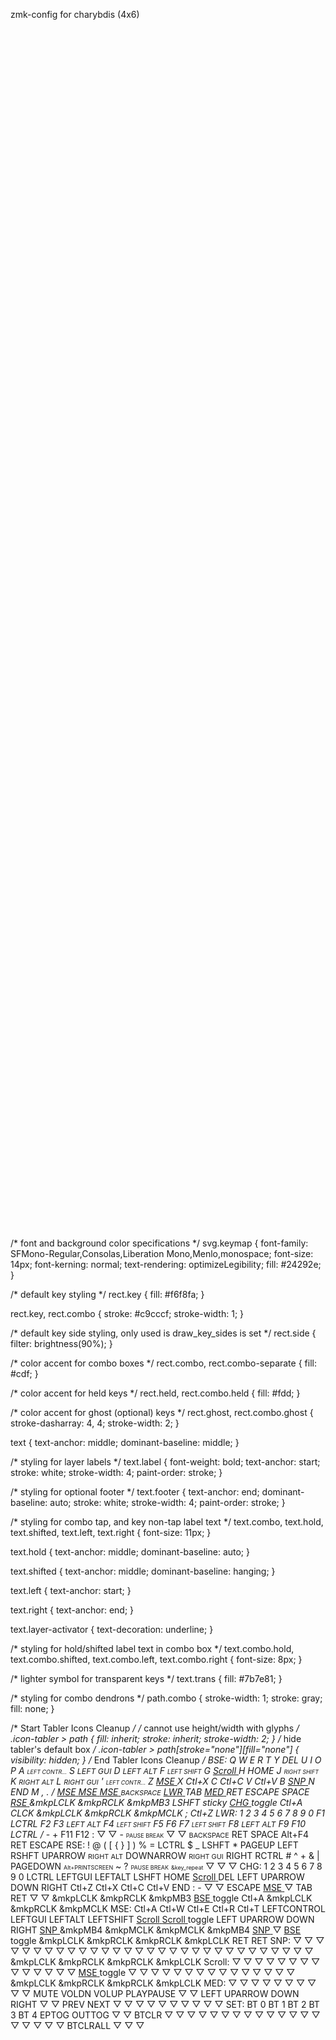 zmk-config for charybdis (4x6)

<svg width="676" height="2576" viewBox="0 0 676 2576" class="keymap" xmlns="http://www.w3.org/2000/svg" xmlns:xlink="http://www.w3.org/1999/xlink">
<style>/* inherit to force styles through use tags */
svg path {
    fill: inherit;
}

/* font and background color specifications */
svg.keymap {
    font-family: SFMono-Regular,Consolas,Liberation Mono,Menlo,monospace;
    font-size: 14px;
    font-kerning: normal;
    text-rendering: optimizeLegibility;
    fill: #24292e;
}

/* default key styling */
rect.key {
    fill: #f6f8fa;
}

rect.key, rect.combo {
    stroke: #c9cccf;
    stroke-width: 1;
}

/* default key side styling, only used is draw_key_sides is set */
rect.side {
    filter: brightness(90%);
}

/* color accent for combo boxes */
rect.combo, rect.combo-separate {
    fill: #cdf;
}

/* color accent for held keys */
rect.held, rect.combo.held {
    fill: #fdd;
}

/* color accent for ghost (optional) keys */
rect.ghost, rect.combo.ghost {
    stroke-dasharray: 4, 4;
    stroke-width: 2;
}

text {
    text-anchor: middle;
    dominant-baseline: middle;
}

/* styling for layer labels */
text.label {
    font-weight: bold;
    text-anchor: start;
    stroke: white;
    stroke-width: 4;
    paint-order: stroke;
}

/* styling for optional footer */
text.footer {
    text-anchor: end;
    dominant-baseline: auto;
    stroke: white;
    stroke-width: 4;
    paint-order: stroke;
}

/* styling for combo tap, and key non-tap label text */
text.combo, text.hold, text.shifted, text.left, text.right {
    font-size: 11px;
}

text.hold {
    text-anchor: middle;
    dominant-baseline: auto;
}

text.shifted {
    text-anchor: middle;
    dominant-baseline: hanging;
}

text.left {
    text-anchor: start;
}

text.right {
    text-anchor: end;
}

text.layer-activator {
    text-decoration: underline;
}

/* styling for hold/shifted label text in combo box */
text.combo.hold, text.combo.shifted, text.combo.left, text.combo.right {
    font-size: 8px;
}

/* lighter symbol for transparent keys */
text.trans {
    fill: #7b7e81;
}

/* styling for combo dendrons */
path.combo {
    stroke-width: 1;
    stroke: gray;
    fill: none;
}

/* Start Tabler Icons Cleanup */
/* cannot use height/width with glyphs */
.icon-tabler > path {
    fill: inherit;
    stroke: inherit;
    stroke-width: 2;
}
/* hide tabler's default box */
.icon-tabler > path[stroke="none"][fill="none"] {
    visibility: hidden;
}
/* End Tabler Icons Cleanup */
</style>
<g transform="translate(30, 0)" class="layer-BSE">
<text x="0" y="28" class="label" id="BSE">BSE:</text>
<g transform="translate(0, 56)">
<g transform="translate(28, 28)" class="key keypos-0">
<rect rx="6" ry="6" x="-26" y="-26" width="52" height="52" class="key"/>
<text x="0" y="0" class="key tap">Q</text>
</g>
<g transform="translate(84, 28)" class="key keypos-1">
<rect rx="6" ry="6" x="-26" y="-26" width="52" height="52" class="key"/>
<text x="0" y="0" class="key tap">W</text>
</g>
<g transform="translate(140, 28)" class="key keypos-2">
<rect rx="6" ry="6" x="-26" y="-26" width="52" height="52" class="key"/>
<text x="0" y="0" class="key tap">E</text>
</g>
<g transform="translate(196, 28)" class="key keypos-3">
<rect rx="6" ry="6" x="-26" y="-26" width="52" height="52" class="key"/>
<text x="0" y="0" class="key tap">R</text>
</g>
<g transform="translate(252, 28)" class="key keypos-4">
<rect rx="6" ry="6" x="-26" y="-26" width="52" height="52" class="key"/>
<text x="0" y="0" class="key tap">T</text>
</g>
<g transform="translate(364, 28)" class="key keypos-5">
<rect rx="6" ry="6" x="-26" y="-26" width="52" height="52" class="key"/>
<text x="0" y="0" class="key tap">Y</text>
<text x="0" y="24" class="key hold">DEL</text>
</g>
<g transform="translate(420, 28)" class="key keypos-6">
<rect rx="6" ry="6" x="-26" y="-26" width="52" height="52" class="key"/>
<text x="0" y="0" class="key tap">U</text>
</g>
<g transform="translate(476, 28)" class="key keypos-7">
<rect rx="6" ry="6" x="-26" y="-26" width="52" height="52" class="key"/>
<text x="0" y="0" class="key tap">I</text>
</g>
<g transform="translate(532, 28)" class="key keypos-8">
<rect rx="6" ry="6" x="-26" y="-26" width="52" height="52" class="key"/>
<text x="0" y="0" class="key tap">O</text>
</g>
<g transform="translate(588, 28)" class="key keypos-9">
<rect rx="6" ry="6" x="-26" y="-26" width="52" height="52" class="key"/>
<text x="0" y="0" class="key tap">P</text>
</g>
<g transform="translate(28, 84)" class="key keypos-10">
<rect rx="6" ry="6" x="-26" y="-26" width="52" height="52" class="key"/>
<text x="0" y="0" class="key tap">A</text>
<text x="0" y="24" class="key hold"><tspan style="font-size: 64%">LEFT CONTR…</tspan></text>
</g>
<g transform="translate(84, 84)" class="key keypos-11">
<rect rx="6" ry="6" x="-26" y="-26" width="52" height="52" class="key"/>
<text x="0" y="0" class="key tap">S</text>
<text x="0" y="24" class="key hold"><tspan style="font-size: 88%">LEFT GUI</tspan></text>
</g>
<g transform="translate(140, 84)" class="key keypos-12">
<rect rx="6" ry="6" x="-26" y="-26" width="52" height="52" class="key"/>
<text x="0" y="0" class="key tap">D</text>
<text x="0" y="24" class="key hold"><tspan style="font-size: 88%">LEFT ALT</tspan></text>
</g>
<g transform="translate(196, 84)" class="key keypos-13">
<rect rx="6" ry="6" x="-26" y="-26" width="52" height="52" class="key"/>
<text x="0" y="0" class="key tap">F</text>
<text x="0" y="24" class="key hold"><tspan style="font-size: 70%">LEFT SHIFT</tspan></text>
</g>
<g transform="translate(252, 84)" class="key keypos-14">
<rect rx="6" ry="6" x="-26" y="-26" width="52" height="52" class="key"/>
<text x="0" y="0" class="key tap">G</text>
<a href="#Scroll">
<text x="0" y="24" class="key hold layer-activator">Scroll</text>
</a></g>
<g transform="translate(364, 84)" class="key keypos-15">
<rect rx="6" ry="6" x="-26" y="-26" width="52" height="52" class="key"/>
<text x="0" y="0" class="key tap">H</text>
<text x="0" y="24" class="key hold">HOME</text>
</g>
<g transform="translate(420, 84)" class="key keypos-16">
<rect rx="6" ry="6" x="-26" y="-26" width="52" height="52" class="key"/>
<text x="0" y="0" class="key tap">J</text>
<text x="0" y="24" class="key hold"><tspan style="font-size: 64%">RIGHT SHIFT</tspan></text>
</g>
<g transform="translate(476, 84)" class="key keypos-17">
<rect rx="6" ry="6" x="-26" y="-26" width="52" height="52" class="key"/>
<text x="0" y="0" class="key tap">K</text>
<text x="0" y="24" class="key hold"><tspan style="font-size: 78%">RIGHT ALT</tspan></text>
</g>
<g transform="translate(532, 84)" class="key keypos-18">
<rect rx="6" ry="6" x="-26" y="-26" width="52" height="52" class="key"/>
<text x="0" y="0" class="key tap">L</text>
<text x="0" y="24" class="key hold"><tspan style="font-size: 78%">RIGHT GUI</tspan></text>
</g>
<g transform="translate(588, 84)" class="key keypos-19">
<rect rx="6" ry="6" x="-26" y="-26" width="52" height="52" class="key"/>
<text x="0" y="0" class="key tap">&#x27;</text>
<text x="0" y="24" class="key hold"><tspan style="font-size: 64%">LEFT CONTR…</tspan></text>
</g>
<g transform="translate(28, 140)" class="key keypos-20">
<rect rx="6" ry="6" x="-26" y="-26" width="52" height="52" class="key"/>
<text x="0" y="0" class="key tap">Z</text>
<a href="#MSE">
<text x="0" y="24" class="key hold layer-activator">MSE</text>
</a></g>
<g transform="translate(84, 140)" class="key keypos-21">
<rect rx="6" ry="6" x="-26" y="-26" width="52" height="52" class="key"/>
<text x="0" y="0" class="key tap">X</text>
<text x="0" y="24" class="key hold">Ctl+X</text>
</g>
<g transform="translate(140, 140)" class="key keypos-22">
<rect rx="6" ry="6" x="-26" y="-26" width="52" height="52" class="key"/>
<text x="0" y="0" class="key tap">C</text>
<text x="0" y="24" class="key hold">Ctl+C</text>
</g>
<g transform="translate(196, 140)" class="key keypos-23">
<rect rx="6" ry="6" x="-26" y="-26" width="52" height="52" class="key"/>
<text x="0" y="0" class="key tap">V</text>
<text x="0" y="24" class="key hold">Ctl+V</text>
</g>
<g transform="translate(252, 140)" class="key keypos-24">
<rect rx="6" ry="6" x="-26" y="-26" width="52" height="52" class="key"/>
<text x="0" y="0" class="key tap">B</text>
<a href="#SNP">
<text x="0" y="24" class="key hold layer-activator">SNP</text>
</a></g>
<g transform="translate(364, 140)" class="key keypos-25">
<rect rx="6" ry="6" x="-26" y="-26" width="52" height="52" class="key"/>
<text x="0" y="0" class="key tap">N</text>
<text x="0" y="24" class="key hold">END</text>
</g>
<g transform="translate(420, 140)" class="key keypos-26">
<rect rx="6" ry="6" x="-26" y="-26" width="52" height="52" class="key"/>
<text x="0" y="0" class="key tap">M</text>
</g>
<g transform="translate(476, 140)" class="key keypos-27">
<rect rx="6" ry="6" x="-26" y="-26" width="52" height="52" class="key"/>
<text x="0" y="0" class="key tap">,</text>
</g>
<g transform="translate(532, 140)" class="key keypos-28">
<rect rx="6" ry="6" x="-26" y="-26" width="52" height="52" class="key"/>
<text x="0" y="0" class="key tap">.</text>
</g>
<g transform="translate(588, 140)" class="key keypos-29">
<rect rx="6" ry="6" x="-26" y="-26" width="52" height="52" class="key"/>
<text x="0" y="0" class="key tap">/</text>
<a href="#MSE">
<text x="0" y="24" class="key hold layer-activator">MSE</text>
</a></g>
<g transform="translate(140, 196)" class="key keypos-30">
<rect rx="6" ry="6" x="-26" y="-26" width="52" height="52" class="key"/>
<a href="#MSE">
<text x="0" y="0" class="key tap layer-activator">MSE</text>
</a><a href="#MSE">
<text x="0" y="24" class="key hold layer-activator">MSE</text>
</a></g>
<g transform="translate(196, 196)" class="key keypos-31">
<rect rx="6" ry="6" x="-26" y="-26" width="52" height="52" class="key"/>
<text x="0" y="0" class="key tap"><tspan style="font-size: 78%">BACKSPACE</tspan></text>
<a href="#LWR">
<text x="0" y="24" class="key hold layer-activator">LWR</text>
</a></g>
<g transform="translate(252, 196)" class="key keypos-32">
<rect rx="6" ry="6" x="-26" y="-26" width="52" height="52" class="key"/>
<text x="0" y="0" class="key tap">TAB</text>
<a href="#MED">
<text x="0" y="24" class="key hold layer-activator">MED</text>
</a></g>
<g transform="translate(364, 196)" class="key keypos-33">
<rect rx="6" ry="6" x="-26" y="-26" width="52" height="52" class="key"/>
<text x="0" y="0" class="key tap">RET</text>
<text x="0" y="24" class="key hold">ESCAPE</text>
</g>
<g transform="translate(420, 196)" class="key keypos-34">
<rect rx="6" ry="6" x="-26" y="-26" width="52" height="52" class="key"/>
<text x="0" y="0" class="key tap">SPACE</text>
<a href="#RSE">
<text x="0" y="24" class="key hold layer-activator">RSE</text>
</a></g>
<g class="combo combopos-0">
<rect rx="6" ry="6" x="154" y="127" width="28" height="26" class="combo"/>
<text x="168" y="140" class="combo tap">
<tspan x="168" dy="-0.6em">&amp;mkp</tspan><tspan x="168" dy="1.2em">LCLK</tspan>
</text>
</g>
<g class="combo combopos-1">
<rect rx="6" ry="6" x="98" y="127" width="28" height="26" class="combo"/>
<text x="112" y="140" class="combo tap">
<tspan x="112" dy="-0.6em">&amp;mkp</tspan><tspan x="112" dy="1.2em">RCLK</tspan>
</text>
</g>
<g class="combo combopos-2">
<path d="M140,140 l-37,0" class="combo"/>
<path d="M140,140 l37,0" class="combo"/>
<rect rx="6" ry="6" x="126" y="127" width="28" height="26" class="combo"/>
<text x="140" y="140" class="combo tap">
<tspan x="140" dy="-0.6em">&amp;mkp</tspan><tspan x="140" dy="1.2em">MB3</tspan>
</text>
</g>
<g class="combo combopos-3">
<rect rx="6" ry="6" x="546" y="127" width="28" height="26" class="combo"/>
<text x="560" y="140" class="combo tap">LSHFT</text>
<text x="560" y="151" class="combo hold">sticky</text>
</g>
<g class="combo combopos-4">
<path d="M308,196 l-37,0" class="combo"/>
<path d="M308,196 l37,0" class="combo"/>
<rect rx="6" ry="6" x="294" y="183" width="28" height="26" class="combo"/>
<a href="#CHG">
<text x="308" y="196" class="combo tap layer-activator">CHG</text>
</a><text x="308" y="207" class="combo hold">toggle</text>
</g>
<g class="combo combopos-5">
<rect rx="6" ry="6" x="42" y="15" width="28" height="26" class="combo"/>
<text x="56" y="28" class="combo tap">Ctl+A</text>
</g>
<g class="combo combopos-6">
<rect rx="6" ry="6" x="182" y="155" width="28" height="26" class="combo"/>
<text x="196" y="168" class="combo tap">CLCK</text>
</g>
<g class="combo combopos-7">
<rect rx="6" ry="6" x="434" y="127" width="28" height="26" class="combo"/>
<text x="448" y="140" class="combo tap">
<tspan x="448" dy="-0.6em">&amp;mkp</tspan><tspan x="448" dy="1.2em">LCLK</tspan>
</text>
</g>
<g class="combo combopos-8">
<rect rx="6" ry="6" x="490" y="127" width="28" height="26" class="combo"/>
<text x="504" y="140" class="combo tap">
<tspan x="504" dy="-0.6em">&amp;mkp</tspan><tspan x="504" dy="1.2em">RCLK</tspan>
</text>
</g>
<g class="combo combopos-9">
<path d="M476,140 l-37,0" class="combo"/>
<path d="M476,140 l37,0" class="combo"/>
<rect rx="6" ry="6" x="462" y="127" width="28" height="26" class="combo"/>
<text x="476" y="140" class="combo tap">
<tspan x="476" dy="-0.6em">&amp;mkp</tspan><tspan x="476" dy="1.2em">MCLK</tspan>
</text>
</g>
<g class="combo combopos-10">
<rect rx="6" ry="6" x="546" y="71" width="28" height="26" class="combo"/>
<text x="560" y="84" class="combo tap">;</text>
</g>
<g class="combo combopos-11">
<rect rx="6" ry="6" x="42" y="127" width="28" height="26" class="combo"/>
<text x="56" y="140" class="combo tap">Ctl+Z</text>
</g>
</g>
</g>
<g transform="translate(30, 280)" class="layer-LWR">
<text x="0" y="28" class="label" id="LWR">LWR:</text>
<g transform="translate(0, 56)">
<g transform="translate(28, 28)" class="key keypos-0">
<rect rx="6" ry="6" x="-26" y="-26" width="52" height="52" class="key"/>
<text x="0" y="0" class="key tap">1</text>
</g>
<g transform="translate(84, 28)" class="key keypos-1">
<rect rx="6" ry="6" x="-26" y="-26" width="52" height="52" class="key"/>
<text x="0" y="0" class="key tap">2</text>
</g>
<g transform="translate(140, 28)" class="key keypos-2">
<rect rx="6" ry="6" x="-26" y="-26" width="52" height="52" class="key"/>
<text x="0" y="0" class="key tap">3</text>
</g>
<g transform="translate(196, 28)" class="key keypos-3">
<rect rx="6" ry="6" x="-26" y="-26" width="52" height="52" class="key"/>
<text x="0" y="0" class="key tap">4</text>
</g>
<g transform="translate(252, 28)" class="key keypos-4">
<rect rx="6" ry="6" x="-26" y="-26" width="52" height="52" class="key"/>
<text x="0" y="0" class="key tap">5</text>
</g>
<g transform="translate(364, 28)" class="key keypos-5">
<rect rx="6" ry="6" x="-26" y="-26" width="52" height="52" class="key"/>
<text x="0" y="0" class="key tap">6</text>
</g>
<g transform="translate(420, 28)" class="key keypos-6">
<rect rx="6" ry="6" x="-26" y="-26" width="52" height="52" class="key"/>
<text x="0" y="0" class="key tap">7</text>
</g>
<g transform="translate(476, 28)" class="key keypos-7">
<rect rx="6" ry="6" x="-26" y="-26" width="52" height="52" class="key"/>
<text x="0" y="0" class="key tap">8</text>
</g>
<g transform="translate(532, 28)" class="key keypos-8">
<rect rx="6" ry="6" x="-26" y="-26" width="52" height="52" class="key"/>
<text x="0" y="0" class="key tap">9</text>
</g>
<g transform="translate(588, 28)" class="key keypos-9">
<rect rx="6" ry="6" x="-26" y="-26" width="52" height="52" class="key"/>
<text x="0" y="0" class="key tap">0</text>
</g>
<g transform="translate(28, 84)" class="key keypos-10">
<rect rx="6" ry="6" x="-26" y="-26" width="52" height="52" class="key"/>
<text x="0" y="0" class="key tap">F1</text>
<text x="0" y="24" class="key hold">LCTRL</text>
</g>
<g transform="translate(84, 84)" class="key keypos-11">
<rect rx="6" ry="6" x="-26" y="-26" width="52" height="52" class="key"/>
<text x="0" y="0" class="key tap">F2</text>
</g>
<g transform="translate(140, 84)" class="key keypos-12">
<rect rx="6" ry="6" x="-26" y="-26" width="52" height="52" class="key"/>
<text x="0" y="0" class="key tap">F3</text>
<text x="0" y="24" class="key hold"><tspan style="font-size: 88%">LEFT ALT</tspan></text>
</g>
<g transform="translate(196, 84)" class="key keypos-13">
<rect rx="6" ry="6" x="-26" y="-26" width="52" height="52" class="key"/>
<text x="0" y="0" class="key tap">F4</text>
<text x="0" y="24" class="key hold"><tspan style="font-size: 70%">LEFT SHIFT</tspan></text>
</g>
<g transform="translate(252, 84)" class="key keypos-14">
<rect rx="6" ry="6" x="-26" y="-26" width="52" height="52" class="key"/>
<text x="0" y="0" class="key tap">F5</text>
</g>
<g transform="translate(364, 84)" class="key keypos-15">
<rect rx="6" ry="6" x="-26" y="-26" width="52" height="52" class="key"/>
<text x="0" y="0" class="key tap">F6</text>
</g>
<g transform="translate(420, 84)" class="key keypos-16">
<rect rx="6" ry="6" x="-26" y="-26" width="52" height="52" class="key"/>
<text x="0" y="0" class="key tap">F7</text>
<text x="0" y="24" class="key hold"><tspan style="font-size: 70%">LEFT SHIFT</tspan></text>
</g>
<g transform="translate(476, 84)" class="key keypos-17">
<rect rx="6" ry="6" x="-26" y="-26" width="52" height="52" class="key"/>
<text x="0" y="0" class="key tap">F8</text>
<text x="0" y="24" class="key hold"><tspan style="font-size: 88%">LEFT ALT</tspan></text>
</g>
<g transform="translate(532, 84)" class="key keypos-18">
<rect rx="6" ry="6" x="-26" y="-26" width="52" height="52" class="key"/>
<text x="0" y="0" class="key tap">F9</text>
</g>
<g transform="translate(588, 84)" class="key keypos-19">
<rect rx="6" ry="6" x="-26" y="-26" width="52" height="52" class="key"/>
<text x="0" y="0" class="key tap">F10</text>
<text x="0" y="24" class="key hold">LCTRL</text>
</g>
<g transform="translate(28, 140)" class="key keypos-20">
<rect rx="6" ry="6" x="-26" y="-26" width="52" height="52" class="key"/>
<text x="0" y="0" class="key tap">/</text>
</g>
<g transform="translate(84, 140)" class="key keypos-21">
<rect rx="6" ry="6" x="-26" y="-26" width="52" height="52" class="key"/>
<text x="0" y="0" class="key tap">*</text>
</g>
<g transform="translate(140, 140)" class="key keypos-22">
<rect rx="6" ry="6" x="-26" y="-26" width="52" height="52" class="key"/>
<text x="0" y="0" class="key tap">-</text>
</g>
<g transform="translate(196, 140)" class="key keypos-23">
<rect rx="6" ry="6" x="-26" y="-26" width="52" height="52" class="key"/>
<text x="0" y="0" class="key tap">+</text>
</g>
<g transform="translate(252, 140)" class="key keypos-24">
<rect rx="6" ry="6" x="-26" y="-26" width="52" height="52" class="key"/>
<text x="0" y="0" class="key tap">F11</text>
</g>
<g transform="translate(364, 140)" class="key keypos-25">
<rect rx="6" ry="6" x="-26" y="-26" width="52" height="52" class="key"/>
<text x="0" y="0" class="key tap">F12</text>
</g>
<g transform="translate(420, 140)" class="key keypos-26">
<rect rx="6" ry="6" x="-26" y="-26" width="52" height="52" class="key"/>
<text x="0" y="0" class="key tap">:</text>
</g>
<g transform="translate(476, 140)" class="key trans keypos-27">
<rect rx="6" ry="6" x="-26" y="-26" width="52" height="52" class="key trans"/>
<text x="0" y="0" class="key trans tap">▽</text>
</g>
<g transform="translate(532, 140)" class="key trans keypos-28">
<rect rx="6" ry="6" x="-26" y="-26" width="52" height="52" class="key trans"/>
<text x="0" y="0" class="key trans tap">▽</text>
</g>
<g transform="translate(588, 140)" class="key keypos-29">
<rect rx="6" ry="6" x="-26" y="-26" width="52" height="52" class="key"/>
<text x="0" y="0" class="key tap">-</text>
<text x="0" y="24" class="key hold"><tspan style="font-size: 64%">PAUSE BREAK</tspan></text>
</g>
<g transform="translate(140, 196)" class="key trans keypos-30">
<rect rx="6" ry="6" x="-26" y="-26" width="52" height="52" class="key trans"/>
<text x="0" y="0" class="key trans tap">▽</text>
</g>
<g transform="translate(196, 196)" class="key held keypos-31">
<rect rx="6" ry="6" x="-26" y="-26" width="52" height="52" class="key held"/>
</g>
<g transform="translate(252, 196)" class="key trans keypos-32">
<rect rx="6" ry="6" x="-26" y="-26" width="52" height="52" class="key trans"/>
<text x="0" y="0" class="key trans tap">▽</text>
</g>
<g transform="translate(364, 196)" class="key keypos-33">
<rect rx="6" ry="6" x="-26" y="-26" width="52" height="52" class="key"/>
<text x="0" y="0" class="key tap"><tspan style="font-size: 78%">BACKSPACE</tspan></text>
<text x="0" y="24" class="key hold">RET</text>
</g>
<g transform="translate(420, 196)" class="key keypos-34">
<rect rx="6" ry="6" x="-26" y="-26" width="52" height="52" class="key"/>
<text x="0" y="0" class="key tap">SPACE</text>
</g>
<g class="combo combopos-0">
<rect rx="6" ry="6" x="154" y="71" width="28" height="26" class="combo"/>
<text x="168" y="84" class="combo tap">Alt+F4</text>
</g>
<g class="combo combopos-1">
<rect rx="6" ry="6" x="434" y="127" width="28" height="26" class="combo"/>
<text x="448" y="140" class="combo tap">RET</text>
</g>
<g class="combo combopos-2">
<rect rx="6" ry="6" x="42" y="15" width="28" height="26" class="combo"/>
<text x="56" y="28" class="combo tap">ESCAPE</text>
</g>
</g>
</g>
<g transform="translate(30, 560)" class="layer-RSE">
<text x="0" y="28" class="label" id="RSE">RSE:</text>
<g transform="translate(0, 56)">
<g transform="translate(28, 28)" class="key keypos-0">
<rect rx="6" ry="6" x="-26" y="-26" width="52" height="52" class="key"/>
<text x="0" y="0" class="key tap">!</text>
</g>
<g transform="translate(84, 28)" class="key keypos-1">
<rect rx="6" ry="6" x="-26" y="-26" width="52" height="52" class="key"/>
<text x="0" y="0" class="key tap">@</text>
</g>
<g transform="translate(140, 28)" class="key keypos-2">
<rect rx="6" ry="6" x="-26" y="-26" width="52" height="52" class="key"/>
<text x="0" y="0" class="key tap">(</text>
</g>
<g transform="translate(196, 28)" class="key keypos-3">
<rect rx="6" ry="6" x="-26" y="-26" width="52" height="52" class="key"/>
<text x="0" y="0" class="key tap">[</text>
</g>
<g transform="translate(252, 28)" class="key keypos-4">
<rect rx="6" ry="6" x="-26" y="-26" width="52" height="52" class="key"/>
<text x="0" y="0" class="key tap">{</text>
</g>
<g transform="translate(364, 28)" class="key keypos-5">
<rect rx="6" ry="6" x="-26" y="-26" width="52" height="52" class="key"/>
<text x="0" y="0" class="key tap">}</text>
</g>
<g transform="translate(420, 28)" class="key keypos-6">
<rect rx="6" ry="6" x="-26" y="-26" width="52" height="52" class="key"/>
<text x="0" y="0" class="key tap">]</text>
</g>
<g transform="translate(476, 28)" class="key keypos-7">
<rect rx="6" ry="6" x="-26" y="-26" width="52" height="52" class="key"/>
<text x="0" y="0" class="key tap">)</text>
</g>
<g transform="translate(532, 28)" class="key keypos-8">
<rect rx="6" ry="6" x="-26" y="-26" width="52" height="52" class="key"/>
<text x="0" y="0" class="key tap">%</text>
</g>
<g transform="translate(588, 28)" class="key keypos-9">
<rect rx="6" ry="6" x="-26" y="-26" width="52" height="52" class="key"/>
<text x="0" y="0" class="key tap">=</text>
</g>
<g transform="translate(28, 84)" class="key keypos-10">
<rect rx="6" ry="6" x="-26" y="-26" width="52" height="52" class="key"/>
<text x="0" y="0" class="key tap">LCTRL</text>
</g>
<g transform="translate(84, 84)" class="key keypos-11">
<rect rx="6" ry="6" x="-26" y="-26" width="52" height="52" class="key"/>
<text x="0" y="0" class="key tap">$</text>
</g>
<g transform="translate(140, 84)" class="key keypos-12">
<rect rx="6" ry="6" x="-26" y="-26" width="52" height="52" class="key"/>
<text x="0" y="0" class="key tap">_</text>
</g>
<g transform="translate(196, 84)" class="key keypos-13">
<rect rx="6" ry="6" x="-26" y="-26" width="52" height="52" class="key"/>
<text x="0" y="0" class="key tap">LSHFT</text>
</g>
<g transform="translate(252, 84)" class="key keypos-14">
<rect rx="6" ry="6" x="-26" y="-26" width="52" height="52" class="key"/>
<text x="0" y="0" class="key tap">*</text>
</g>
<g transform="translate(364, 84)" class="key keypos-15">
<rect rx="6" ry="6" x="-26" y="-26" width="52" height="52" class="key"/>
<text x="0" y="0" class="key tap">
<tspan x="0" dy="-0.6em">PAGE</tspan><tspan x="0" dy="1.2em">UP</tspan>
</text>
</g>
<g transform="translate(420, 84)" class="key keypos-16">
<rect rx="6" ry="6" x="-26" y="-26" width="52" height="52" class="key"/>
<text x="0" y="0" class="key tap">LEFT</text>
<text x="0" y="24" class="key hold">RSHFT</text>
</g>
<g transform="translate(476, 84)" class="key keypos-17">
<rect rx="6" ry="6" x="-26" y="-26" width="52" height="52" class="key"/>
<text x="0" y="0" class="key tap">
<tspan x="0" dy="-1.2em">UP</tspan><tspan x="0" dy="1.2em">ARROW</tspan>
</text>
<text x="0" y="24" class="key hold"><tspan style="font-size: 78%">RIGHT ALT</tspan></text>
</g>
<g transform="translate(532, 84)" class="key keypos-18">
<rect rx="6" ry="6" x="-26" y="-26" width="52" height="52" class="key"/>
<text x="0" y="0" class="key tap">
<tspan x="0" dy="-1.2em">DOWN</tspan><tspan x="0" dy="1.2em">ARROW</tspan>
</text>
<text x="0" y="24" class="key hold"><tspan style="font-size: 78%">RIGHT GUI</tspan></text>
</g>
<g transform="translate(588, 84)" class="key keypos-19">
<rect rx="6" ry="6" x="-26" y="-26" width="52" height="52" class="key"/>
<text x="0" y="0" class="key tap">RIGHT</text>
<text x="0" y="24" class="key hold">RCTRL</text>
</g>
<g transform="translate(28, 140)" class="key keypos-20">
<rect rx="6" ry="6" x="-26" y="-26" width="52" height="52" class="key"/>
<text x="0" y="0" class="key tap">#</text>
</g>
<g transform="translate(84, 140)" class="key keypos-21">
<rect rx="6" ry="6" x="-26" y="-26" width="52" height="52" class="key"/>
<text x="0" y="0" class="key tap">^</text>
</g>
<g transform="translate(140, 140)" class="key keypos-22">
<rect rx="6" ry="6" x="-26" y="-26" width="52" height="52" class="key"/>
<text x="0" y="0" class="key tap">+</text>
</g>
<g transform="translate(196, 140)" class="key keypos-23">
<rect rx="6" ry="6" x="-26" y="-26" width="52" height="52" class="key"/>
<text x="0" y="0" class="key tap">&amp;</text>
</g>
<g transform="translate(252, 140)" class="key keypos-24">
<rect rx="6" ry="6" x="-26" y="-26" width="52" height="52" class="key"/>
<text x="0" y="0" class="key tap">|</text>
</g>
<g transform="translate(364, 140)" class="key keypos-25">
<rect rx="6" ry="6" x="-26" y="-26" width="52" height="52" class="key"/>
<text x="0" y="0" class="key tap">
<tspan x="0" dy="-0.6em">PAGE</tspan><tspan x="0" dy="1.2em">DOWN</tspan>
</text>
</g>
<g transform="translate(420, 140)" class="key keypos-26">
<rect rx="6" ry="6" x="-26" y="-26" width="52" height="52" class="key"/>
<text x="0" y="0" class="key tap">
<tspan x="0" dy="-0.6em" style="font-size: 64%">Alt+</tspan><tspan x="0" dy="1.2em" style="font-size: 64%">PRINTSCREEN</tspan>
</text>
</g>
<g transform="translate(476, 140)" class="key keypos-27">
<rect rx="6" ry="6" x="-26" y="-26" width="52" height="52" class="key"/>
</g>
<g transform="translate(532, 140)" class="key keypos-28">
<rect rx="6" ry="6" x="-26" y="-26" width="52" height="52" class="key"/>
<text x="0" y="0" class="key tap">~</text>
</g>
<g transform="translate(588, 140)" class="key keypos-29">
<rect rx="6" ry="6" x="-26" y="-26" width="52" height="52" class="key"/>
<text x="0" y="0" class="key tap">?</text>
<text x="0" y="24" class="key hold"><tspan style="font-size: 64%">PAUSE BREAK</tspan></text>
</g>
<g transform="translate(140, 196)" class="key keypos-30">
<rect rx="6" ry="6" x="-26" y="-26" width="52" height="52" class="key"/>
<text x="0" y="0" class="key tap"><tspan style="font-size: 64%">&amp;key_repeat</tspan></text>
</g>
<g transform="translate(196, 196)" class="key trans keypos-31">
<rect rx="6" ry="6" x="-26" y="-26" width="52" height="52" class="key trans"/>
<text x="0" y="0" class="key trans tap">▽</text>
</g>
<g transform="translate(252, 196)" class="key trans keypos-32">
<rect rx="6" ry="6" x="-26" y="-26" width="52" height="52" class="key trans"/>
<text x="0" y="0" class="key trans tap">▽</text>
</g>
<g transform="translate(364, 196)" class="key trans keypos-33">
<rect rx="6" ry="6" x="-26" y="-26" width="52" height="52" class="key trans"/>
<text x="0" y="0" class="key trans tap">▽</text>
</g>
<g transform="translate(420, 196)" class="key held keypos-34">
<rect rx="6" ry="6" x="-26" y="-26" width="52" height="52" class="key held"/>
</g>
</g>
</g>
<g transform="translate(30, 840)" class="layer-CHG">
<text x="0" y="28" class="label" id="CHG">CHG:</text>
<g transform="translate(0, 56)">
<g transform="translate(28, 28)" class="key keypos-0">
<rect rx="6" ry="6" x="-26" y="-26" width="52" height="52" class="key"/>
<text x="0" y="0" class="key tap">1</text>
</g>
<g transform="translate(84, 28)" class="key keypos-1">
<rect rx="6" ry="6" x="-26" y="-26" width="52" height="52" class="key"/>
<text x="0" y="0" class="key tap">2</text>
</g>
<g transform="translate(140, 28)" class="key keypos-2">
<rect rx="6" ry="6" x="-26" y="-26" width="52" height="52" class="key"/>
<text x="0" y="0" class="key tap">3</text>
</g>
<g transform="translate(196, 28)" class="key keypos-3">
<rect rx="6" ry="6" x="-26" y="-26" width="52" height="52" class="key"/>
<text x="0" y="0" class="key tap">4</text>
</g>
<g transform="translate(252, 28)" class="key keypos-4">
<rect rx="6" ry="6" x="-26" y="-26" width="52" height="52" class="key"/>
<text x="0" y="0" class="key tap">5</text>
</g>
<g transform="translate(364, 28)" class="key keypos-5">
<rect rx="6" ry="6" x="-26" y="-26" width="52" height="52" class="key"/>
<text x="0" y="0" class="key tap">6</text>
</g>
<g transform="translate(420, 28)" class="key keypos-6">
<rect rx="6" ry="6" x="-26" y="-26" width="52" height="52" class="key"/>
<text x="0" y="0" class="key tap">7</text>
</g>
<g transform="translate(476, 28)" class="key keypos-7">
<rect rx="6" ry="6" x="-26" y="-26" width="52" height="52" class="key"/>
<text x="0" y="0" class="key tap">8</text>
</g>
<g transform="translate(532, 28)" class="key keypos-8">
<rect rx="6" ry="6" x="-26" y="-26" width="52" height="52" class="key"/>
<text x="0" y="0" class="key tap">9</text>
</g>
<g transform="translate(588, 28)" class="key keypos-9">
<rect rx="6" ry="6" x="-26" y="-26" width="52" height="52" class="key"/>
<text x="0" y="0" class="key tap">0</text>
</g>
<g transform="translate(28, 84)" class="key keypos-10">
<rect rx="6" ry="6" x="-26" y="-26" width="52" height="52" class="key"/>
<text x="0" y="0" class="key tap">LCTRL</text>
</g>
<g transform="translate(84, 84)" class="key keypos-11">
<rect rx="6" ry="6" x="-26" y="-26" width="52" height="52" class="key"/>
<text x="0" y="0" class="key tap">
<tspan x="0" dy="-0.6em">LEFT</tspan><tspan x="0" dy="1.2em">GUI</tspan>
</text>
</g>
<g transform="translate(140, 84)" class="key keypos-12">
<rect rx="6" ry="6" x="-26" y="-26" width="52" height="52" class="key"/>
<text x="0" y="0" class="key tap">
<tspan x="0" dy="-0.6em">LEFT</tspan><tspan x="0" dy="1.2em">ALT</tspan>
</text>
</g>
<g transform="translate(196, 84)" class="key keypos-13">
<rect rx="6" ry="6" x="-26" y="-26" width="52" height="52" class="key"/>
<text x="0" y="0" class="key tap">LSHFT</text>
</g>
<g transform="translate(252, 84)" class="key keypos-14">
<rect rx="6" ry="6" x="-26" y="-26" width="52" height="52" class="key"/>
<text x="0" y="0" class="key tap">HOME</text>
<a href="#Scroll">
<text x="0" y="24" class="key hold layer-activator">Scroll</text>
</a></g>
<g transform="translate(364, 84)" class="key keypos-15">
<rect rx="6" ry="6" x="-26" y="-26" width="52" height="52" class="key"/>
<text x="0" y="0" class="key tap">DEL</text>
</g>
<g transform="translate(420, 84)" class="key keypos-16">
<rect rx="6" ry="6" x="-26" y="-26" width="52" height="52" class="key"/>
<text x="0" y="0" class="key tap">LEFT</text>
</g>
<g transform="translate(476, 84)" class="key keypos-17">
<rect rx="6" ry="6" x="-26" y="-26" width="52" height="52" class="key"/>
<text x="0" y="0" class="key tap">
<tspan x="0" dy="-0.6em">UP</tspan><tspan x="0" dy="1.2em">ARROW</tspan>
</text>
</g>
<g transform="translate(532, 84)" class="key keypos-18">
<rect rx="6" ry="6" x="-26" y="-26" width="52" height="52" class="key"/>
<text x="0" y="0" class="key tap">DOWN</text>
</g>
<g transform="translate(588, 84)" class="key keypos-19">
<rect rx="6" ry="6" x="-26" y="-26" width="52" height="52" class="key"/>
<text x="0" y="0" class="key tap">RIGHT</text>
</g>
<g transform="translate(28, 140)" class="key keypos-20">
<rect rx="6" ry="6" x="-26" y="-26" width="52" height="52" class="key"/>
<text x="0" y="0" class="key tap">Ctl+Z</text>
</g>
<g transform="translate(84, 140)" class="key keypos-21">
<rect rx="6" ry="6" x="-26" y="-26" width="52" height="52" class="key"/>
<text x="0" y="0" class="key tap">Ctl+X</text>
</g>
<g transform="translate(140, 140)" class="key keypos-22">
<rect rx="6" ry="6" x="-26" y="-26" width="52" height="52" class="key"/>
<text x="0" y="0" class="key tap">Ctl+C</text>
</g>
<g transform="translate(196, 140)" class="key keypos-23">
<rect rx="6" ry="6" x="-26" y="-26" width="52" height="52" class="key"/>
<text x="0" y="0" class="key tap">Ctl+V</text>
</g>
<g transform="translate(252, 140)" class="key keypos-24">
<rect rx="6" ry="6" x="-26" y="-26" width="52" height="52" class="key"/>
<text x="0" y="0" class="key tap">END</text>
</g>
<g transform="translate(364, 140)" class="key keypos-25">
<rect rx="6" ry="6" x="-26" y="-26" width="52" height="52" class="key"/>
</g>
<g transform="translate(420, 140)" class="key keypos-26">
<rect rx="6" ry="6" x="-26" y="-26" width="52" height="52" class="key"/>
<text x="0" y="0" class="key tap">:</text>
</g>
<g transform="translate(476, 140)" class="key keypos-27">
<rect rx="6" ry="6" x="-26" y="-26" width="52" height="52" class="key"/>
<text x="0" y="0" class="key tap">-</text>
</g>
<g transform="translate(532, 140)" class="key trans keypos-28">
<rect rx="6" ry="6" x="-26" y="-26" width="52" height="52" class="key trans"/>
<text x="0" y="0" class="key trans tap">▽</text>
</g>
<g transform="translate(588, 140)" class="key trans keypos-29">
<rect rx="6" ry="6" x="-26" y="-26" width="52" height="52" class="key trans"/>
<text x="0" y="0" class="key trans tap">▽</text>
</g>
<g transform="translate(140, 196)" class="key keypos-30">
<rect rx="6" ry="6" x="-26" y="-26" width="52" height="52" class="key"/>
<text x="0" y="0" class="key tap">ESCAPE</text>
<a href="#MSE">
<text x="0" y="24" class="key hold layer-activator">MSE</text>
</a></g>
<g transform="translate(196, 196)" class="key trans keypos-31">
<rect rx="6" ry="6" x="-26" y="-26" width="52" height="52" class="key trans"/>
<text x="0" y="0" class="key trans tap">▽</text>
</g>
<g transform="translate(252, 196)" class="key keypos-32">
<rect rx="6" ry="6" x="-26" y="-26" width="52" height="52" class="key"/>
<text x="0" y="0" class="key tap">TAB</text>
<text x="0" y="24" class="key hold">RET</text>
</g>
<g transform="translate(364, 196)" class="key trans keypos-33">
<rect rx="6" ry="6" x="-26" y="-26" width="52" height="52" class="key trans"/>
<text x="0" y="0" class="key trans tap">▽</text>
</g>
<g transform="translate(420, 196)" class="key trans keypos-34">
<rect rx="6" ry="6" x="-26" y="-26" width="52" height="52" class="key trans"/>
<text x="0" y="0" class="key trans tap">▽</text>
</g>
<g class="combo combopos-0">
<rect rx="6" ry="6" x="154" y="127" width="28" height="26" class="combo"/>
<text x="168" y="140" class="combo tap">
<tspan x="168" dy="-0.6em">&amp;mkp</tspan><tspan x="168" dy="1.2em">LCLK</tspan>
</text>
</g>
<g class="combo combopos-1">
<rect rx="6" ry="6" x="98" y="127" width="28" height="26" class="combo"/>
<text x="112" y="140" class="combo tap">
<tspan x="112" dy="-0.6em">&amp;mkp</tspan><tspan x="112" dy="1.2em">RCLK</tspan>
</text>
</g>
<g class="combo combopos-2">
<path d="M140,140 l-37,0" class="combo"/>
<path d="M140,140 l37,0" class="combo"/>
<rect rx="6" ry="6" x="126" y="127" width="28" height="26" class="combo"/>
<text x="140" y="140" class="combo tap">
<tspan x="140" dy="-0.6em">&amp;mkp</tspan><tspan x="140" dy="1.2em">MB3</tspan>
</text>
</g>
<g class="combo combopos-3">
<path d="M308,196 l-37,0" class="combo"/>
<path d="M308,196 l37,0" class="combo"/>
<rect rx="6" ry="6" x="294" y="183" width="28" height="26" class="combo"/>
<a href="#BSE">
<text x="308" y="196" class="combo tap layer-activator">BSE</text>
</a><text x="308" y="207" class="combo hold">toggle</text>
</g>
<g class="combo combopos-4">
<rect rx="6" ry="6" x="42" y="15" width="28" height="26" class="combo"/>
<text x="56" y="28" class="combo tap">Ctl+A</text>
</g>
<g class="combo combopos-5">
<rect rx="6" ry="6" x="434" y="127" width="28" height="26" class="combo"/>
<text x="448" y="140" class="combo tap">
<tspan x="448" dy="-0.6em">&amp;mkp</tspan><tspan x="448" dy="1.2em">LCLK</tspan>
</text>
</g>
<g class="combo combopos-6">
<rect rx="6" ry="6" x="490" y="127" width="28" height="26" class="combo"/>
<text x="504" y="140" class="combo tap">
<tspan x="504" dy="-0.6em">&amp;mkp</tspan><tspan x="504" dy="1.2em">RCLK</tspan>
</text>
</g>
<g class="combo combopos-7">
<path d="M476,140 l-37,0" class="combo"/>
<path d="M476,140 l37,0" class="combo"/>
<rect rx="6" ry="6" x="462" y="127" width="28" height="26" class="combo"/>
<text x="476" y="140" class="combo tap">
<tspan x="476" dy="-0.6em">&amp;mkp</tspan><tspan x="476" dy="1.2em">MCLK</tspan>
</text>
</g>
</g>
</g>
<g transform="translate(30, 1120)" class="layer-MSE">
<text x="0" y="28" class="label" id="MSE">MSE:</text>
<g transform="translate(0, 56)">
<g transform="translate(28, 28)" class="key keypos-0">
<rect rx="6" ry="6" x="-26" y="-26" width="52" height="52" class="key"/>
<text x="0" y="0" class="key tap">Ctl+A</text>
</g>
<g transform="translate(84, 28)" class="key keypos-1">
<rect rx="6" ry="6" x="-26" y="-26" width="52" height="52" class="key"/>
<text x="0" y="0" class="key tap">Ctl+W</text>
</g>
<g transform="translate(140, 28)" class="key keypos-2">
<rect rx="6" ry="6" x="-26" y="-26" width="52" height="52" class="key"/>
<text x="0" y="0" class="key tap">Ctl+E</text>
</g>
<g transform="translate(196, 28)" class="key keypos-3">
<rect rx="6" ry="6" x="-26" y="-26" width="52" height="52" class="key"/>
<text x="0" y="0" class="key tap">Ctl+R</text>
</g>
<g transform="translate(252, 28)" class="key keypos-4">
<rect rx="6" ry="6" x="-26" y="-26" width="52" height="52" class="key"/>
<text x="0" y="0" class="key tap">Ctl+T</text>
</g>
<g transform="translate(364, 28)" class="key keypos-5">
<rect rx="6" ry="6" x="-26" y="-26" width="52" height="52" class="key"/>
</g>
<g transform="translate(420, 28)" class="key keypos-6">
<rect rx="6" ry="6" x="-26" y="-26" width="52" height="52" class="key"/>
</g>
<g transform="translate(476, 28)" class="key keypos-7">
<rect rx="6" ry="6" x="-26" y="-26" width="52" height="52" class="key"/>
</g>
<g transform="translate(532, 28)" class="key keypos-8">
<rect rx="6" ry="6" x="-26" y="-26" width="52" height="52" class="key"/>
</g>
<g transform="translate(588, 28)" class="key keypos-9">
<rect rx="6" ry="6" x="-26" y="-26" width="52" height="52" class="key"/>
</g>
<g transform="translate(28, 84)" class="key keypos-10">
<rect rx="6" ry="6" x="-26" y="-26" width="52" height="52" class="key"/>
<text x="0" y="0" class="key tap">
<tspan x="0" dy="-0.6em">LEFT</tspan><tspan x="0" dy="1.2em">CONTROL</tspan>
</text>
</g>
<g transform="translate(84, 84)" class="key keypos-11">
<rect rx="6" ry="6" x="-26" y="-26" width="52" height="52" class="key"/>
<text x="0" y="0" class="key tap">
<tspan x="0" dy="-0.6em">LEFT</tspan><tspan x="0" dy="1.2em">GUI</tspan>
</text>
</g>
<g transform="translate(140, 84)" class="key keypos-12">
<rect rx="6" ry="6" x="-26" y="-26" width="52" height="52" class="key"/>
<text x="0" y="0" class="key tap">
<tspan x="0" dy="-0.6em">LEFT</tspan><tspan x="0" dy="1.2em">ALT</tspan>
</text>
</g>
<g transform="translate(196, 84)" class="key keypos-13">
<rect rx="6" ry="6" x="-26" y="-26" width="52" height="52" class="key"/>
<text x="0" y="0" class="key tap">
<tspan x="0" dy="-0.6em">LEFT</tspan><tspan x="0" dy="1.2em">SHIFT</tspan>
</text>
</g>
<g transform="translate(252, 84)" class="key keypos-14">
<rect rx="6" ry="6" x="-26" y="-26" width="52" height="52" class="key"/>
<a href="#Scroll">
<text x="0" y="0" class="key tap layer-activator">Scroll</text>
</a></g>
<g transform="translate(364, 84)" class="key keypos-15">
<rect rx="6" ry="6" x="-26" y="-26" width="52" height="52" class="key"/>
<a href="#Scroll">
<text x="0" y="0" class="key tap layer-activator">Scroll</text>
</a><text x="0" y="24" class="key hold">toggle</text>
</g>
<g transform="translate(420, 84)" class="key keypos-16">
<rect rx="6" ry="6" x="-26" y="-26" width="52" height="52" class="key"/>
<text x="0" y="0" class="key tap">LEFT</text>
</g>
<g transform="translate(476, 84)" class="key keypos-17">
<rect rx="6" ry="6" x="-26" y="-26" width="52" height="52" class="key"/>
<text x="0" y="0" class="key tap">
<tspan x="0" dy="-0.6em">UP</tspan><tspan x="0" dy="1.2em">ARROW</tspan>
</text>
</g>
<g transform="translate(532, 84)" class="key keypos-18">
<rect rx="6" ry="6" x="-26" y="-26" width="52" height="52" class="key"/>
<text x="0" y="0" class="key tap">DOWN</text>
</g>
<g transform="translate(588, 84)" class="key keypos-19">
<rect rx="6" ry="6" x="-26" y="-26" width="52" height="52" class="key"/>
<text x="0" y="0" class="key tap">RIGHT</text>
</g>
<g transform="translate(28, 140)" class="key held keypos-20">
<rect rx="6" ry="6" x="-26" y="-26" width="52" height="52" class="key held"/>
</g>
<g transform="translate(84, 140)" class="key keypos-21">
<rect rx="6" ry="6" x="-26" y="-26" width="52" height="52" class="key"/>
<a href="#SNP">
<text x="0" y="0" class="key tap layer-activator">SNP</text>
</a></g>
<g transform="translate(140, 140)" class="key keypos-22">
<rect rx="6" ry="6" x="-26" y="-26" width="52" height="52" class="key"/>
<text x="0" y="0" class="key tap">
<tspan x="0" dy="-0.6em">&amp;mkp</tspan><tspan x="0" dy="1.2em">MB4</tspan>
</text>
</g>
<g transform="translate(196, 140)" class="key keypos-23">
<rect rx="6" ry="6" x="-26" y="-26" width="52" height="52" class="key"/>
<text x="0" y="0" class="key tap">
<tspan x="0" dy="-0.6em">&amp;mkp</tspan><tspan x="0" dy="1.2em">MCLK</tspan>
</text>
</g>
<g transform="translate(252, 140)" class="key keypos-24">
<rect rx="6" ry="6" x="-26" y="-26" width="52" height="52" class="key"/>
</g>
<g transform="translate(364, 140)" class="key keypos-25">
<rect rx="6" ry="6" x="-26" y="-26" width="52" height="52" class="key"/>
</g>
<g transform="translate(420, 140)" class="key keypos-26">
<rect rx="6" ry="6" x="-26" y="-26" width="52" height="52" class="key"/>
<text x="0" y="0" class="key tap">
<tspan x="0" dy="-0.6em">&amp;mkp</tspan><tspan x="0" dy="1.2em">MCLK</tspan>
</text>
</g>
<g transform="translate(476, 140)" class="key keypos-27">
<rect rx="6" ry="6" x="-26" y="-26" width="52" height="52" class="key"/>
<text x="0" y="0" class="key tap">
<tspan x="0" dy="-0.6em">&amp;mkp</tspan><tspan x="0" dy="1.2em">MB4</tspan>
</text>
</g>
<g transform="translate(532, 140)" class="key keypos-28">
<rect rx="6" ry="6" x="-26" y="-26" width="52" height="52" class="key"/>
<a href="#SNP">
<text x="0" y="0" class="key tap layer-activator">SNP</text>
</a></g>
<g transform="translate(588, 140)" class="key trans keypos-29">
<rect rx="6" ry="6" x="-26" y="-26" width="52" height="52" class="key trans"/>
<text x="0" y="0" class="key trans tap">▽</text>
</g>
<g transform="translate(140, 196)" class="key keypos-30">
<rect rx="6" ry="6" x="-26" y="-26" width="52" height="52" class="key"/>
<a href="#BSE">
<text x="0" y="0" class="key tap layer-activator">BSE</text>
</a><text x="0" y="24" class="key hold">toggle</text>
</g>
<g transform="translate(196, 196)" class="key keypos-31">
<rect rx="6" ry="6" x="-26" y="-26" width="52" height="52" class="key"/>
<text x="0" y="0" class="key tap">
<tspan x="0" dy="-0.6em">&amp;mkp</tspan><tspan x="0" dy="1.2em">LCLK</tspan>
</text>
</g>
<g transform="translate(252, 196)" class="key keypos-32">
<rect rx="6" ry="6" x="-26" y="-26" width="52" height="52" class="key"/>
<text x="0" y="0" class="key tap">
<tspan x="0" dy="-0.6em">&amp;mkp</tspan><tspan x="0" dy="1.2em">RCLK</tspan>
</text>
</g>
<g transform="translate(364, 196)" class="key keypos-33">
<rect rx="6" ry="6" x="-26" y="-26" width="52" height="52" class="key"/>
<text x="0" y="0" class="key tap">
<tspan x="0" dy="-0.6em">&amp;mkp</tspan><tspan x="0" dy="1.2em">RCLK</tspan>
</text>
</g>
<g transform="translate(420, 196)" class="key keypos-34">
<rect rx="6" ry="6" x="-26" y="-26" width="52" height="52" class="key"/>
<text x="0" y="0" class="key tap">
<tspan x="0" dy="-0.6em">&amp;mkp</tspan><tspan x="0" dy="1.2em">LCLK</tspan>
</text>
</g>
<g class="combo combopos-0">
<rect rx="6" ry="6" x="145" y="127" width="28" height="26" class="combo"/>
<text x="159" y="140" class="combo tap">RET</text>
</g>
<g class="combo combopos-1">
<rect rx="6" ry="6" x="434" y="127" width="28" height="26" class="combo"/>
<text x="448" y="140" class="combo tap">RET</text>
</g>
</g>
</g>
<g transform="translate(30, 1400)" class="layer-SNP">
<text x="0" y="28" class="label" id="SNP">SNP:</text>
<g transform="translate(0, 56)">
<g transform="translate(28, 28)" class="key trans keypos-0">
<rect rx="6" ry="6" x="-26" y="-26" width="52" height="52" class="key trans"/>
<text x="0" y="0" class="key trans tap">▽</text>
</g>
<g transform="translate(84, 28)" class="key trans keypos-1">
<rect rx="6" ry="6" x="-26" y="-26" width="52" height="52" class="key trans"/>
<text x="0" y="0" class="key trans tap">▽</text>
</g>
<g transform="translate(140, 28)" class="key trans keypos-2">
<rect rx="6" ry="6" x="-26" y="-26" width="52" height="52" class="key trans"/>
<text x="0" y="0" class="key trans tap">▽</text>
</g>
<g transform="translate(196, 28)" class="key trans keypos-3">
<rect rx="6" ry="6" x="-26" y="-26" width="52" height="52" class="key trans"/>
<text x="0" y="0" class="key trans tap">▽</text>
</g>
<g transform="translate(252, 28)" class="key trans keypos-4">
<rect rx="6" ry="6" x="-26" y="-26" width="52" height="52" class="key trans"/>
<text x="0" y="0" class="key trans tap">▽</text>
</g>
<g transform="translate(364, 28)" class="key trans keypos-5">
<rect rx="6" ry="6" x="-26" y="-26" width="52" height="52" class="key trans"/>
<text x="0" y="0" class="key trans tap">▽</text>
</g>
<g transform="translate(420, 28)" class="key trans keypos-6">
<rect rx="6" ry="6" x="-26" y="-26" width="52" height="52" class="key trans"/>
<text x="0" y="0" class="key trans tap">▽</text>
</g>
<g transform="translate(476, 28)" class="key trans keypos-7">
<rect rx="6" ry="6" x="-26" y="-26" width="52" height="52" class="key trans"/>
<text x="0" y="0" class="key trans tap">▽</text>
</g>
<g transform="translate(532, 28)" class="key trans keypos-8">
<rect rx="6" ry="6" x="-26" y="-26" width="52" height="52" class="key trans"/>
<text x="0" y="0" class="key trans tap">▽</text>
</g>
<g transform="translate(588, 28)" class="key trans keypos-9">
<rect rx="6" ry="6" x="-26" y="-26" width="52" height="52" class="key trans"/>
<text x="0" y="0" class="key trans tap">▽</text>
</g>
<g transform="translate(28, 84)" class="key trans keypos-10">
<rect rx="6" ry="6" x="-26" y="-26" width="52" height="52" class="key trans"/>
<text x="0" y="0" class="key trans tap">▽</text>
</g>
<g transform="translate(84, 84)" class="key trans keypos-11">
<rect rx="6" ry="6" x="-26" y="-26" width="52" height="52" class="key trans"/>
<text x="0" y="0" class="key trans tap">▽</text>
</g>
<g transform="translate(140, 84)" class="key trans keypos-12">
<rect rx="6" ry="6" x="-26" y="-26" width="52" height="52" class="key trans"/>
<text x="0" y="0" class="key trans tap">▽</text>
</g>
<g transform="translate(196, 84)" class="key trans keypos-13">
<rect rx="6" ry="6" x="-26" y="-26" width="52" height="52" class="key trans"/>
<text x="0" y="0" class="key trans tap">▽</text>
</g>
<g transform="translate(252, 84)" class="key trans keypos-14">
<rect rx="6" ry="6" x="-26" y="-26" width="52" height="52" class="key trans"/>
<text x="0" y="0" class="key trans tap">▽</text>
</g>
<g transform="translate(364, 84)" class="key trans keypos-15">
<rect rx="6" ry="6" x="-26" y="-26" width="52" height="52" class="key trans"/>
<text x="0" y="0" class="key trans tap">▽</text>
</g>
<g transform="translate(420, 84)" class="key trans keypos-16">
<rect rx="6" ry="6" x="-26" y="-26" width="52" height="52" class="key trans"/>
<text x="0" y="0" class="key trans tap">▽</text>
</g>
<g transform="translate(476, 84)" class="key trans keypos-17">
<rect rx="6" ry="6" x="-26" y="-26" width="52" height="52" class="key trans"/>
<text x="0" y="0" class="key trans tap">▽</text>
</g>
<g transform="translate(532, 84)" class="key trans keypos-18">
<rect rx="6" ry="6" x="-26" y="-26" width="52" height="52" class="key trans"/>
<text x="0" y="0" class="key trans tap">▽</text>
</g>
<g transform="translate(588, 84)" class="key trans keypos-19">
<rect rx="6" ry="6" x="-26" y="-26" width="52" height="52" class="key trans"/>
<text x="0" y="0" class="key trans tap">▽</text>
</g>
<g transform="translate(28, 140)" class="key trans keypos-20">
<rect rx="6" ry="6" x="-26" y="-26" width="52" height="52" class="key trans"/>
<text x="0" y="0" class="key trans tap">▽</text>
</g>
<g transform="translate(84, 140)" class="key trans keypos-21">
<rect rx="6" ry="6" x="-26" y="-26" width="52" height="52" class="key trans"/>
<text x="0" y="0" class="key trans tap">▽</text>
</g>
<g transform="translate(140, 140)" class="key trans keypos-22">
<rect rx="6" ry="6" x="-26" y="-26" width="52" height="52" class="key trans"/>
<text x="0" y="0" class="key trans tap">▽</text>
</g>
<g transform="translate(196, 140)" class="key trans keypos-23">
<rect rx="6" ry="6" x="-26" y="-26" width="52" height="52" class="key trans"/>
<text x="0" y="0" class="key trans tap">▽</text>
</g>
<g transform="translate(252, 140)" class="key held keypos-24">
<rect rx="6" ry="6" x="-26" y="-26" width="52" height="52" class="key held"/>
</g>
<g transform="translate(364, 140)" class="key trans keypos-25">
<rect rx="6" ry="6" x="-26" y="-26" width="52" height="52" class="key trans"/>
<text x="0" y="0" class="key trans tap">▽</text>
</g>
<g transform="translate(420, 140)" class="key trans keypos-26">
<rect rx="6" ry="6" x="-26" y="-26" width="52" height="52" class="key trans"/>
<text x="0" y="0" class="key trans tap">▽</text>
</g>
<g transform="translate(476, 140)" class="key trans keypos-27">
<rect rx="6" ry="6" x="-26" y="-26" width="52" height="52" class="key trans"/>
<text x="0" y="0" class="key trans tap">▽</text>
</g>
<g transform="translate(532, 140)" class="key trans keypos-28">
<rect rx="6" ry="6" x="-26" y="-26" width="52" height="52" class="key trans"/>
<text x="0" y="0" class="key trans tap">▽</text>
</g>
<g transform="translate(588, 140)" class="key trans keypos-29">
<rect rx="6" ry="6" x="-26" y="-26" width="52" height="52" class="key trans"/>
<text x="0" y="0" class="key trans tap">▽</text>
</g>
<g transform="translate(140, 196)" class="key trans keypos-30">
<rect rx="6" ry="6" x="-26" y="-26" width="52" height="52" class="key trans"/>
<text x="0" y="0" class="key trans tap">▽</text>
</g>
<g transform="translate(196, 196)" class="key keypos-31">
<rect rx="6" ry="6" x="-26" y="-26" width="52" height="52" class="key"/>
<text x="0" y="0" class="key tap">
<tspan x="0" dy="-0.6em">&amp;mkp</tspan><tspan x="0" dy="1.2em">LCLK</tspan>
</text>
</g>
<g transform="translate(252, 196)" class="key keypos-32">
<rect rx="6" ry="6" x="-26" y="-26" width="52" height="52" class="key"/>
<text x="0" y="0" class="key tap">
<tspan x="0" dy="-0.6em">&amp;mkp</tspan><tspan x="0" dy="1.2em">RCLK</tspan>
</text>
</g>
<g transform="translate(364, 196)" class="key keypos-33">
<rect rx="6" ry="6" x="-26" y="-26" width="52" height="52" class="key"/>
<text x="0" y="0" class="key tap">
<tspan x="0" dy="-0.6em">&amp;mkp</tspan><tspan x="0" dy="1.2em">RCLK</tspan>
</text>
</g>
<g transform="translate(420, 196)" class="key keypos-34">
<rect rx="6" ry="6" x="-26" y="-26" width="52" height="52" class="key"/>
<text x="0" y="0" class="key tap">
<tspan x="0" dy="-0.6em">&amp;mkp</tspan><tspan x="0" dy="1.2em">LCLK</tspan>
</text>
</g>
</g>
</g>
<g transform="translate(30, 1680)" class="layer-Scroll">
<text x="0" y="28" class="label" id="Scroll">Scroll:</text>
<g transform="translate(0, 56)">
<g transform="translate(28, 28)" class="key trans keypos-0">
<rect rx="6" ry="6" x="-26" y="-26" width="52" height="52" class="key trans"/>
<text x="0" y="0" class="key trans tap">▽</text>
</g>
<g transform="translate(84, 28)" class="key trans keypos-1">
<rect rx="6" ry="6" x="-26" y="-26" width="52" height="52" class="key trans"/>
<text x="0" y="0" class="key trans tap">▽</text>
</g>
<g transform="translate(140, 28)" class="key trans keypos-2">
<rect rx="6" ry="6" x="-26" y="-26" width="52" height="52" class="key trans"/>
<text x="0" y="0" class="key trans tap">▽</text>
</g>
<g transform="translate(196, 28)" class="key trans keypos-3">
<rect rx="6" ry="6" x="-26" y="-26" width="52" height="52" class="key trans"/>
<text x="0" y="0" class="key trans tap">▽</text>
</g>
<g transform="translate(252, 28)" class="key trans keypos-4">
<rect rx="6" ry="6" x="-26" y="-26" width="52" height="52" class="key trans"/>
<text x="0" y="0" class="key trans tap">▽</text>
</g>
<g transform="translate(364, 28)" class="key trans keypos-5">
<rect rx="6" ry="6" x="-26" y="-26" width="52" height="52" class="key trans"/>
<text x="0" y="0" class="key trans tap">▽</text>
</g>
<g transform="translate(420, 28)" class="key trans keypos-6">
<rect rx="6" ry="6" x="-26" y="-26" width="52" height="52" class="key trans"/>
<text x="0" y="0" class="key trans tap">▽</text>
</g>
<g transform="translate(476, 28)" class="key trans keypos-7">
<rect rx="6" ry="6" x="-26" y="-26" width="52" height="52" class="key trans"/>
<text x="0" y="0" class="key trans tap">▽</text>
</g>
<g transform="translate(532, 28)" class="key trans keypos-8">
<rect rx="6" ry="6" x="-26" y="-26" width="52" height="52" class="key trans"/>
<text x="0" y="0" class="key trans tap">▽</text>
</g>
<g transform="translate(588, 28)" class="key trans keypos-9">
<rect rx="6" ry="6" x="-26" y="-26" width="52" height="52" class="key trans"/>
<text x="0" y="0" class="key trans tap">▽</text>
</g>
<g transform="translate(28, 84)" class="key trans keypos-10">
<rect rx="6" ry="6" x="-26" y="-26" width="52" height="52" class="key trans"/>
<text x="0" y="0" class="key trans tap">▽</text>
</g>
<g transform="translate(84, 84)" class="key trans keypos-11">
<rect rx="6" ry="6" x="-26" y="-26" width="52" height="52" class="key trans"/>
<text x="0" y="0" class="key trans tap">▽</text>
</g>
<g transform="translate(140, 84)" class="key trans keypos-12">
<rect rx="6" ry="6" x="-26" y="-26" width="52" height="52" class="key trans"/>
<text x="0" y="0" class="key trans tap">▽</text>
</g>
<g transform="translate(196, 84)" class="key trans keypos-13">
<rect rx="6" ry="6" x="-26" y="-26" width="52" height="52" class="key trans"/>
<text x="0" y="0" class="key trans tap">▽</text>
</g>
<g transform="translate(252, 84)" class="key held keypos-14">
<rect rx="6" ry="6" x="-26" y="-26" width="52" height="52" class="key held"/>
</g>
<g transform="translate(364, 84)" class="key keypos-15">
<rect rx="6" ry="6" x="-26" y="-26" width="52" height="52" class="key"/>
<a href="#MSE">
<text x="0" y="0" class="key tap layer-activator">MSE</text>
</a><text x="0" y="24" class="key hold">toggle</text>
</g>
<g transform="translate(420, 84)" class="key trans keypos-16">
<rect rx="6" ry="6" x="-26" y="-26" width="52" height="52" class="key trans"/>
<text x="0" y="0" class="key trans tap">▽</text>
</g>
<g transform="translate(476, 84)" class="key trans keypos-17">
<rect rx="6" ry="6" x="-26" y="-26" width="52" height="52" class="key trans"/>
<text x="0" y="0" class="key trans tap">▽</text>
</g>
<g transform="translate(532, 84)" class="key trans keypos-18">
<rect rx="6" ry="6" x="-26" y="-26" width="52" height="52" class="key trans"/>
<text x="0" y="0" class="key trans tap">▽</text>
</g>
<g transform="translate(588, 84)" class="key trans keypos-19">
<rect rx="6" ry="6" x="-26" y="-26" width="52" height="52" class="key trans"/>
<text x="0" y="0" class="key trans tap">▽</text>
</g>
<g transform="translate(28, 140)" class="key trans keypos-20">
<rect rx="6" ry="6" x="-26" y="-26" width="52" height="52" class="key trans"/>
<text x="0" y="0" class="key trans tap">▽</text>
</g>
<g transform="translate(84, 140)" class="key trans keypos-21">
<rect rx="6" ry="6" x="-26" y="-26" width="52" height="52" class="key trans"/>
<text x="0" y="0" class="key trans tap">▽</text>
</g>
<g transform="translate(140, 140)" class="key trans keypos-22">
<rect rx="6" ry="6" x="-26" y="-26" width="52" height="52" class="key trans"/>
<text x="0" y="0" class="key trans tap">▽</text>
</g>
<g transform="translate(196, 140)" class="key trans keypos-23">
<rect rx="6" ry="6" x="-26" y="-26" width="52" height="52" class="key trans"/>
<text x="0" y="0" class="key trans tap">▽</text>
</g>
<g transform="translate(252, 140)" class="key trans keypos-24">
<rect rx="6" ry="6" x="-26" y="-26" width="52" height="52" class="key trans"/>
<text x="0" y="0" class="key trans tap">▽</text>
</g>
<g transform="translate(364, 140)" class="key trans keypos-25">
<rect rx="6" ry="6" x="-26" y="-26" width="52" height="52" class="key trans"/>
<text x="0" y="0" class="key trans tap">▽</text>
</g>
<g transform="translate(420, 140)" class="key trans keypos-26">
<rect rx="6" ry="6" x="-26" y="-26" width="52" height="52" class="key trans"/>
<text x="0" y="0" class="key trans tap">▽</text>
</g>
<g transform="translate(476, 140)" class="key trans keypos-27">
<rect rx="6" ry="6" x="-26" y="-26" width="52" height="52" class="key trans"/>
<text x="0" y="0" class="key trans tap">▽</text>
</g>
<g transform="translate(532, 140)" class="key trans keypos-28">
<rect rx="6" ry="6" x="-26" y="-26" width="52" height="52" class="key trans"/>
<text x="0" y="0" class="key trans tap">▽</text>
</g>
<g transform="translate(588, 140)" class="key trans keypos-29">
<rect rx="6" ry="6" x="-26" y="-26" width="52" height="52" class="key trans"/>
<text x="0" y="0" class="key trans tap">▽</text>
</g>
<g transform="translate(140, 196)" class="key trans keypos-30">
<rect rx="6" ry="6" x="-26" y="-26" width="52" height="52" class="key trans"/>
<text x="0" y="0" class="key trans tap">▽</text>
</g>
<g transform="translate(196, 196)" class="key keypos-31">
<rect rx="6" ry="6" x="-26" y="-26" width="52" height="52" class="key"/>
<text x="0" y="0" class="key tap">
<tspan x="0" dy="-0.6em">&amp;mkp</tspan><tspan x="0" dy="1.2em">LCLK</tspan>
</text>
</g>
<g transform="translate(252, 196)" class="key keypos-32">
<rect rx="6" ry="6" x="-26" y="-26" width="52" height="52" class="key"/>
<text x="0" y="0" class="key tap">
<tspan x="0" dy="-0.6em">&amp;mkp</tspan><tspan x="0" dy="1.2em">RCLK</tspan>
</text>
</g>
<g transform="translate(364, 196)" class="key keypos-33">
<rect rx="6" ry="6" x="-26" y="-26" width="52" height="52" class="key"/>
<text x="0" y="0" class="key tap">
<tspan x="0" dy="-0.6em">&amp;mkp</tspan><tspan x="0" dy="1.2em">RCLK</tspan>
</text>
</g>
<g transform="translate(420, 196)" class="key keypos-34">
<rect rx="6" ry="6" x="-26" y="-26" width="52" height="52" class="key"/>
<text x="0" y="0" class="key tap">
<tspan x="0" dy="-0.6em">&amp;mkp</tspan><tspan x="0" dy="1.2em">LCLK</tspan>
</text>
</g>
</g>
</g>
<g transform="translate(30, 1960)" class="layer-MED">
<text x="0" y="28" class="label" id="MED">MED:</text>
<g transform="translate(0, 56)">
<g transform="translate(28, 28)" class="key trans keypos-0">
<rect rx="6" ry="6" x="-26" y="-26" width="52" height="52" class="key trans"/>
<text x="0" y="0" class="key trans tap">▽</text>
</g>
<g transform="translate(84, 28)" class="key trans keypos-1">
<rect rx="6" ry="6" x="-26" y="-26" width="52" height="52" class="key trans"/>
<text x="0" y="0" class="key trans tap">▽</text>
</g>
<g transform="translate(140, 28)" class="key trans keypos-2">
<rect rx="6" ry="6" x="-26" y="-26" width="52" height="52" class="key trans"/>
<text x="0" y="0" class="key trans tap">▽</text>
</g>
<g transform="translate(196, 28)" class="key trans keypos-3">
<rect rx="6" ry="6" x="-26" y="-26" width="52" height="52" class="key trans"/>
<text x="0" y="0" class="key trans tap">▽</text>
</g>
<g transform="translate(252, 28)" class="key trans keypos-4">
<rect rx="6" ry="6" x="-26" y="-26" width="52" height="52" class="key trans"/>
<text x="0" y="0" class="key trans tap">▽</text>
</g>
<g transform="translate(364, 28)" class="key trans keypos-5">
<rect rx="6" ry="6" x="-26" y="-26" width="52" height="52" class="key trans"/>
<text x="0" y="0" class="key trans tap">▽</text>
</g>
<g transform="translate(420, 28)" class="key trans keypos-6">
<rect rx="6" ry="6" x="-26" y="-26" width="52" height="52" class="key trans"/>
<text x="0" y="0" class="key trans tap">▽</text>
</g>
<g transform="translate(476, 28)" class="key trans keypos-7">
<rect rx="6" ry="6" x="-26" y="-26" width="52" height="52" class="key trans"/>
<text x="0" y="0" class="key trans tap">▽</text>
</g>
<g transform="translate(532, 28)" class="key trans keypos-8">
<rect rx="6" ry="6" x="-26" y="-26" width="52" height="52" class="key trans"/>
<text x="0" y="0" class="key trans tap">▽</text>
</g>
<g transform="translate(588, 28)" class="key trans keypos-9">
<rect rx="6" ry="6" x="-26" y="-26" width="52" height="52" class="key trans"/>
<text x="0" y="0" class="key trans tap">▽</text>
</g>
<g transform="translate(28, 84)" class="key keypos-10">
<rect rx="6" ry="6" x="-26" y="-26" width="52" height="52" class="key"/>
<text x="0" y="0" class="key tap">MUTE</text>
</g>
<g transform="translate(84, 84)" class="key keypos-11">
<rect rx="6" ry="6" x="-26" y="-26" width="52" height="52" class="key"/>
<text x="0" y="0" class="key tap">
<tspan x="0" dy="-0.6em">VOL</tspan><tspan x="0" dy="1.2em">DN</tspan>
</text>
</g>
<g transform="translate(140, 84)" class="key keypos-12">
<rect rx="6" ry="6" x="-26" y="-26" width="52" height="52" class="key"/>
<text x="0" y="0" class="key tap">
<tspan x="0" dy="-0.6em">VOL</tspan><tspan x="0" dy="1.2em">UP</tspan>
</text>
</g>
<g transform="translate(196, 84)" class="key keypos-13">
<rect rx="6" ry="6" x="-26" y="-26" width="52" height="52" class="key"/>
<text x="0" y="0" class="key tap">
<tspan x="0" dy="-0.6em">PLAY</tspan><tspan x="0" dy="1.2em">PAUSE</tspan>
</text>
</g>
<g transform="translate(252, 84)" class="key trans keypos-14">
<rect rx="6" ry="6" x="-26" y="-26" width="52" height="52" class="key trans"/>
<text x="0" y="0" class="key trans tap">▽</text>
</g>
<g transform="translate(364, 84)" class="key trans keypos-15">
<rect rx="6" ry="6" x="-26" y="-26" width="52" height="52" class="key trans"/>
<text x="0" y="0" class="key trans tap">▽</text>
</g>
<g transform="translate(420, 84)" class="key keypos-16">
<rect rx="6" ry="6" x="-26" y="-26" width="52" height="52" class="key"/>
<text x="0" y="0" class="key tap">LEFT</text>
</g>
<g transform="translate(476, 84)" class="key keypos-17">
<rect rx="6" ry="6" x="-26" y="-26" width="52" height="52" class="key"/>
<text x="0" y="0" class="key tap">
<tspan x="0" dy="-0.6em">UP</tspan><tspan x="0" dy="1.2em">ARROW</tspan>
</text>
</g>
<g transform="translate(532, 84)" class="key keypos-18">
<rect rx="6" ry="6" x="-26" y="-26" width="52" height="52" class="key"/>
<text x="0" y="0" class="key tap">DOWN</text>
</g>
<g transform="translate(588, 84)" class="key keypos-19">
<rect rx="6" ry="6" x="-26" y="-26" width="52" height="52" class="key"/>
<text x="0" y="0" class="key tap">RIGHT</text>
</g>
<g transform="translate(28, 140)" class="key trans keypos-20">
<rect rx="6" ry="6" x="-26" y="-26" width="52" height="52" class="key trans"/>
<text x="0" y="0" class="key trans tap">▽</text>
</g>
<g transform="translate(84, 140)" class="key trans keypos-21">
<rect rx="6" ry="6" x="-26" y="-26" width="52" height="52" class="key trans"/>
<text x="0" y="0" class="key trans tap">▽</text>
</g>
<g transform="translate(140, 140)" class="key keypos-22">
<rect rx="6" ry="6" x="-26" y="-26" width="52" height="52" class="key"/>
<text x="0" y="0" class="key tap">PREV</text>
</g>
<g transform="translate(196, 140)" class="key keypos-23">
<rect rx="6" ry="6" x="-26" y="-26" width="52" height="52" class="key"/>
<text x="0" y="0" class="key tap">NEXT</text>
</g>
<g transform="translate(252, 140)" class="key trans keypos-24">
<rect rx="6" ry="6" x="-26" y="-26" width="52" height="52" class="key trans"/>
<text x="0" y="0" class="key trans tap">▽</text>
</g>
<g transform="translate(364, 140)" class="key trans keypos-25">
<rect rx="6" ry="6" x="-26" y="-26" width="52" height="52" class="key trans"/>
<text x="0" y="0" class="key trans tap">▽</text>
</g>
<g transform="translate(420, 140)" class="key trans keypos-26">
<rect rx="6" ry="6" x="-26" y="-26" width="52" height="52" class="key trans"/>
<text x="0" y="0" class="key trans tap">▽</text>
</g>
<g transform="translate(476, 140)" class="key trans keypos-27">
<rect rx="6" ry="6" x="-26" y="-26" width="52" height="52" class="key trans"/>
<text x="0" y="0" class="key trans tap">▽</text>
</g>
<g transform="translate(532, 140)" class="key trans keypos-28">
<rect rx="6" ry="6" x="-26" y="-26" width="52" height="52" class="key trans"/>
<text x="0" y="0" class="key trans tap">▽</text>
</g>
<g transform="translate(588, 140)" class="key trans keypos-29">
<rect rx="6" ry="6" x="-26" y="-26" width="52" height="52" class="key trans"/>
<text x="0" y="0" class="key trans tap">▽</text>
</g>
<g transform="translate(140, 196)" class="key trans keypos-30">
<rect rx="6" ry="6" x="-26" y="-26" width="52" height="52" class="key trans"/>
<text x="0" y="0" class="key trans tap">▽</text>
</g>
<g transform="translate(196, 196)" class="key trans keypos-31">
<rect rx="6" ry="6" x="-26" y="-26" width="52" height="52" class="key trans"/>
<text x="0" y="0" class="key trans tap">▽</text>
</g>
<g transform="translate(252, 196)" class="key held keypos-32">
<rect rx="6" ry="6" x="-26" y="-26" width="52" height="52" class="key held"/>
</g>
<g transform="translate(364, 196)" class="key trans keypos-33">
<rect rx="6" ry="6" x="-26" y="-26" width="52" height="52" class="key trans"/>
<text x="0" y="0" class="key trans tap">▽</text>
</g>
<g transform="translate(420, 196)" class="key trans keypos-34">
<rect rx="6" ry="6" x="-26" y="-26" width="52" height="52" class="key trans"/>
<text x="0" y="0" class="key trans tap">▽</text>
</g>
</g>
</g>
<g transform="translate(30, 2240)" class="layer-SET">
<text x="0" y="28" class="label" id="SET">SET:</text>
<g transform="translate(0, 56)">
<g transform="translate(28, 28)" class="key keypos-0">
<rect rx="6" ry="6" x="-26" y="-26" width="52" height="52" class="key"/>
<text x="0" y="0" class="key tap">BT</text>
<text x="0" y="24" class="key hold">0</text>
</g>
<g transform="translate(84, 28)" class="key keypos-1">
<rect rx="6" ry="6" x="-26" y="-26" width="52" height="52" class="key"/>
<text x="0" y="0" class="key tap">BT</text>
<text x="0" y="24" class="key hold">1</text>
</g>
<g transform="translate(140, 28)" class="key keypos-2">
<rect rx="6" ry="6" x="-26" y="-26" width="52" height="52" class="key"/>
<text x="0" y="0" class="key tap">BT</text>
<text x="0" y="24" class="key hold">2</text>
</g>
<g transform="translate(196, 28)" class="key keypos-3">
<rect rx="6" ry="6" x="-26" y="-26" width="52" height="52" class="key"/>
<text x="0" y="0" class="key tap">BT</text>
<text x="0" y="24" class="key hold">3</text>
</g>
<g transform="translate(252, 28)" class="key keypos-4">
<rect rx="6" ry="6" x="-26" y="-26" width="52" height="52" class="key"/>
<text x="0" y="0" class="key tap">BT</text>
<text x="0" y="24" class="key hold">4</text>
</g>
<g transform="translate(364, 28)" class="key keypos-5">
<rect rx="6" ry="6" x="-26" y="-26" width="52" height="52" class="key"/>
<text x="0" y="0" class="key tap">
<tspan x="0" dy="-0.6em">EP</tspan><tspan x="0" dy="1.2em">TOG</tspan>
</text>
</g>
<g transform="translate(420, 28)" class="key keypos-6">
<rect rx="6" ry="6" x="-26" y="-26" width="52" height="52" class="key"/>
<text x="0" y="0" class="key tap">
<tspan x="0" dy="-0.6em">OUT</tspan><tspan x="0" dy="1.2em">TOG</tspan>
</text>
</g>
<g transform="translate(476, 28)" class="key trans keypos-7">
<rect rx="6" ry="6" x="-26" y="-26" width="52" height="52" class="key trans"/>
<text x="0" y="0" class="key trans tap">▽</text>
</g>
<g transform="translate(532, 28)" class="key trans keypos-8">
<rect rx="6" ry="6" x="-26" y="-26" width="52" height="52" class="key trans"/>
<text x="0" y="0" class="key trans tap">▽</text>
</g>
<g transform="translate(588, 28)" class="key keypos-9">
<rect rx="6" ry="6" x="-26" y="-26" width="52" height="52" class="key"/>
<text x="0" y="0" class="key tap">
<tspan x="0" dy="-0.6em">BT</tspan><tspan x="0" dy="1.2em">CLR</tspan>
</text>
</g>
<g transform="translate(28, 84)" class="key trans keypos-10">
<rect rx="6" ry="6" x="-26" y="-26" width="52" height="52" class="key trans"/>
<text x="0" y="0" class="key trans tap">▽</text>
</g>
<g transform="translate(84, 84)" class="key trans keypos-11">
<rect rx="6" ry="6" x="-26" y="-26" width="52" height="52" class="key trans"/>
<text x="0" y="0" class="key trans tap">▽</text>
</g>
<g transform="translate(140, 84)" class="key trans keypos-12">
<rect rx="6" ry="6" x="-26" y="-26" width="52" height="52" class="key trans"/>
<text x="0" y="0" class="key trans tap">▽</text>
</g>
<g transform="translate(196, 84)" class="key trans keypos-13">
<rect rx="6" ry="6" x="-26" y="-26" width="52" height="52" class="key trans"/>
<text x="0" y="0" class="key trans tap">▽</text>
</g>
<g transform="translate(252, 84)" class="key trans keypos-14">
<rect rx="6" ry="6" x="-26" y="-26" width="52" height="52" class="key trans"/>
<text x="0" y="0" class="key trans tap">▽</text>
</g>
<g transform="translate(364, 84)" class="key trans keypos-15">
<rect rx="6" ry="6" x="-26" y="-26" width="52" height="52" class="key trans"/>
<text x="0" y="0" class="key trans tap">▽</text>
</g>
<g transform="translate(420, 84)" class="key trans keypos-16">
<rect rx="6" ry="6" x="-26" y="-26" width="52" height="52" class="key trans"/>
<text x="0" y="0" class="key trans tap">▽</text>
</g>
<g transform="translate(476, 84)" class="key trans keypos-17">
<rect rx="6" ry="6" x="-26" y="-26" width="52" height="52" class="key trans"/>
<text x="0" y="0" class="key trans tap">▽</text>
</g>
<g transform="translate(532, 84)" class="key trans keypos-18">
<rect rx="6" ry="6" x="-26" y="-26" width="52" height="52" class="key trans"/>
<text x="0" y="0" class="key trans tap">▽</text>
</g>
<g transform="translate(588, 84)" class="key trans keypos-19">
<rect rx="6" ry="6" x="-26" y="-26" width="52" height="52" class="key trans"/>
<text x="0" y="0" class="key trans tap">▽</text>
</g>
<g transform="translate(28, 140)" class="key trans keypos-20">
<rect rx="6" ry="6" x="-26" y="-26" width="52" height="52" class="key trans"/>
<text x="0" y="0" class="key trans tap">▽</text>
</g>
<g transform="translate(84, 140)" class="key trans keypos-21">
<rect rx="6" ry="6" x="-26" y="-26" width="52" height="52" class="key trans"/>
<text x="0" y="0" class="key trans tap">▽</text>
</g>
<g transform="translate(140, 140)" class="key trans keypos-22">
<rect rx="6" ry="6" x="-26" y="-26" width="52" height="52" class="key trans"/>
<text x="0" y="0" class="key trans tap">▽</text>
</g>
<g transform="translate(196, 140)" class="key trans keypos-23">
<rect rx="6" ry="6" x="-26" y="-26" width="52" height="52" class="key trans"/>
<text x="0" y="0" class="key trans tap">▽</text>
</g>
<g transform="translate(252, 140)" class="key trans keypos-24">
<rect rx="6" ry="6" x="-26" y="-26" width="52" height="52" class="key trans"/>
<text x="0" y="0" class="key trans tap">▽</text>
</g>
<g transform="translate(364, 140)" class="key trans keypos-25">
<rect rx="6" ry="6" x="-26" y="-26" width="52" height="52" class="key trans"/>
<text x="0" y="0" class="key trans tap">▽</text>
</g>
<g transform="translate(420, 140)" class="key trans keypos-26">
<rect rx="6" ry="6" x="-26" y="-26" width="52" height="52" class="key trans"/>
<text x="0" y="0" class="key trans tap">▽</text>
</g>
<g transform="translate(476, 140)" class="key trans keypos-27">
<rect rx="6" ry="6" x="-26" y="-26" width="52" height="52" class="key trans"/>
<text x="0" y="0" class="key trans tap">▽</text>
</g>
<g transform="translate(532, 140)" class="key trans keypos-28">
<rect rx="6" ry="6" x="-26" y="-26" width="52" height="52" class="key trans"/>
<text x="0" y="0" class="key trans tap">▽</text>
</g>
<g transform="translate(588, 140)" class="key keypos-29">
<rect rx="6" ry="6" x="-26" y="-26" width="52" height="52" class="key"/>
<text x="0" y="0" class="key tap">
<tspan x="0" dy="-1.2em">BT</tspan><tspan x="0" dy="1.2em">CLR</tspan><tspan x="0" dy="1.2em">ALL</tspan>
</text>
</g>
<g transform="translate(140, 196)" class="key trans keypos-30">
<rect rx="6" ry="6" x="-26" y="-26" width="52" height="52" class="key trans"/>
<text x="0" y="0" class="key trans tap">▽</text>
</g>
<g transform="translate(196, 196)" class="key held keypos-31">
<rect rx="6" ry="6" x="-26" y="-26" width="52" height="52" class="key held"/>
</g>
<g transform="translate(252, 196)" class="key trans keypos-32">
<rect rx="6" ry="6" x="-26" y="-26" width="52" height="52" class="key trans"/>
<text x="0" y="0" class="key trans tap">▽</text>
</g>
<g transform="translate(364, 196)" class="key trans keypos-33">
<rect rx="6" ry="6" x="-26" y="-26" width="52" height="52" class="key trans"/>
<text x="0" y="0" class="key trans tap">▽</text>
</g>
<g transform="translate(420, 196)" class="key held keypos-34">
<rect rx="6" ry="6" x="-26" y="-26" width="52" height="52" class="key held"/>
</g>
</g>
</g>
</svg>
